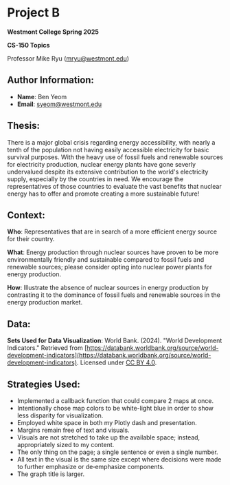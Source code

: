 # Project B
**Westmont College Spring 2025**

**CS-150 Topics** 

Professor Mike Ryu (mryu@westmont.edu) 

## Author Information:
* **Name**: Ben Yeom
* **Email**: syeom@westmont.edu


## Thesis:
There is a major global crisis regarding energy accessibility, with nearly a tenth of the population not having easily accessible electricity for basic survival purposes. With the heavy use of fossil fuels and renewable sources for electricity production, nuclear energy plants have gone severly undervalued despite its extensive contribution to the world's electricity supply, especially by the countries in need. We encourage the representatives of those countries to evaluate the vast benefits that nuclear energy has to offer and promote creating a more sustainable future!

## Context:
**Who**: Representatives that are in search of a more efficient energy source for their country.

**What**: Energy production through nuclear sources have proven to be more environmentally friendly and sustainable compared to fossil fuels and renewable sources; please consider opting into nuclear power plants for energy production.

**How**: Illustrate the absence of nuclear sources in energy production by contrasting it to the dominance of fossil fuels and renewable sources in the energy production market.

## Data: 
**Sets Used for Data Visualization**: World Bank. (2024). "World Development Indicators." Retrieved from [https://databank.worldbank.org/source/world-development-indicators](https://databank.worldbank.org/source/world-development-indicators). Licensed under [CC BY 4.0](https://creativecommons.org/licenses/by/4.0/).

## Strategies Used: 
* Implemented a callback function that could compare 2 maps at once.
* Intentionally chose map colors to be white-light blue in order to show less disparity for visualization.
* Employed white space in both my Plotly dash and presentation. 
* Margins remain free of text and visuals. 
* Visuals are not stretched to take up the available space; instead, appropriately sized to my content. 	
* The only thing on the page; a single sentence or even a single number. 
* All text in the visual is the same size except where decisions were made to further emphasize or de‐emphasize components. 
* The graph title is larger.
